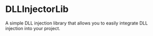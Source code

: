 # DLLInjectorLib
A simple DLL injection library that allows you to easily integrate DLL injection into your project. 
